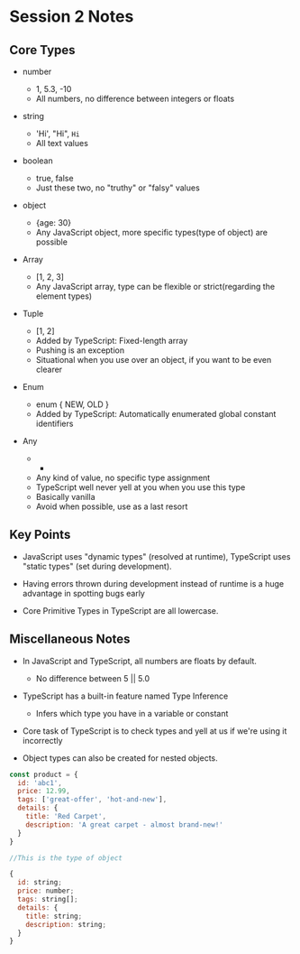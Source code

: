 # Session 2 Notes

## Core Types

* number 
    * 1, 5.3, -10 
    * All numbers, no difference between integers or floats

* string
    * 'Hi', "Hi", `Hi`
    * All text values

* boolean
    * true, false
    * Just these two, no "truthy" or "falsy" values

* object
    * {age: 30}
    * Any JavaScript object, more specific types(type of object) are possible

* Array 
    * [1, 2, 3]
    * Any JavaScript array, type can be flexible or strict(regarding the element types)

* Tuple 
    * [1, 2]
    * Added by TypeScript: Fixed-length array
    * Pushing is an exception 
    * Situational when you use over an object, if you want to be even clearer

* Enum
    * enum { NEW, OLD }
    * Added by TypeScript: Automatically enumerated global constant identifiers

* Any
    * *
    * Any kind of value, no specific type assignment
    * TypeScript well never yell at you when you use this type
    * Basically vanilla
    * Avoid when possible, use as a last resort 

## Key Points

* JavaScript uses "dynamic types" (resolved at runtime), TypeScript uses "static types" (set during development).

* Having errors thrown during development instead of runtime is a huge advantage in spotting bugs early

* Core Primitive Types in TypeScript are all lowercase.

## Miscellaneous Notes

* In JavaScript and TypeScript, all numbers are floats by default.
    * No difference between 5 || 5.0

* TypeScript has a built-in feature named Type Inference 
    * Infers which type you have in a variable or constant

* Core task of TypeScript is to check types and yell at us if we're using it incorrectly

* Object types can also be created for nested objects. 
```javascript
const product = {
  id: 'abc1',
  price: 12.99,
  tags: ['great-offer', 'hot-and-new'],
  details: {
    title: 'Red Carpet',
    description: 'A great carpet - almost brand-new!'
  }
}

//This is the type of object 

{
  id: string;
  price: number;
  tags: string[];
  details: {
    title: string;
    description: string;
  }
}
```

